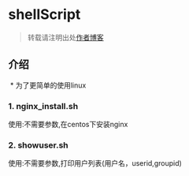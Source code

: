 # shellScript
> 转载请注明出处[作者博客](http://www.aiplay.top)

## 介绍
  * 为了更简单的使用linux
### 1. nginx_install.sh
 使用:不需要参数,在centos下安装nginx
### 2. showuser.sh
 使用:不需要参数,打印用户列表(用户名，userid,groupid)
